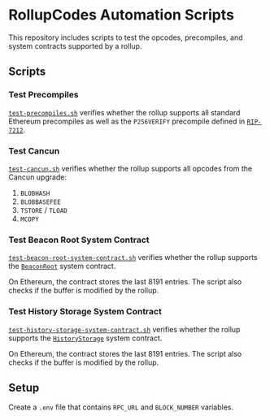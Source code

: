 # RollupCodes Automation Scripts

This repository includes scripts to test the opcodes, precompiles, and system contracts supported by a rollup.

## Scripts

### Test Precompiles

[`test-precompiles.sh`](./test-precompiles.sh) verifies whether the rollup supports all standard Ethereum precompiles as well as the `P256VERIFY` precompile defined in [`RIP-7212`](https://github.com/ethereum/RIPs/blob/master/RIPS/rip-7212.md).

### Test Cancun

[`test-cancun.sh`](./test-cancun.sh) verifies whether the rollup supports all opcodes from the Cancun upgrade:
1. `BLOBHASH`
2. `BLOBBASEFEE`
3. `TSTORE` / `TLOAD`
4. `MCOPY`

### Test Beacon Root System Contract

[`test-beacon-root-system-contract.sh`](./test-beacon-root-system-contract.sh) verifies whether the rollup supports the [`BeaconRoot`](https://eips.ethereum.org/EIPS/eip-4788) system contract.

On Ethereum, the contract stores the last 8191 entries. The script also checks if the buffer is modified by the rollup.

### Test History Storage System Contract

[`test-history-storage-system-contract.sh`](./test-history-storage-system-contract.sh) verifies whether the rollup supports the [`HistoryStorage`](https://eips.ethereum.org/EIPS/eip-2935) system contract.

On Ethereum, the contract stores the last 8191 entries. The script also checks if the buffer is modified by the rollup. 

## Setup

Create a `.env` file that contains `RPC_URL` and `BLOCK_NUMBER` variables.

